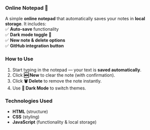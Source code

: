 ### **Online Notepad** 📝  

A simple **online notepad** that automatically saves your notes in **local storage**. It includes:  
✅ **Auto-save** functionality  
✅ **Dark mode toggle** 🌙  
✅ **New note & delete options**  
✅ **GitHub integration button**  

### **How to Use**  
1. Start typing in the notepad — your text is **saved automatically**.  
2. Click **🆕 New** to clear the note (with confirmation).  
3. Click **🗑 Delete** to remove the note instantly.  
4. Use **🌙 Dark Mode** to switch themes.   

### **Technologies Used**  
- **HTML** (structure)  
- **CSS** (styling)  
- **JavaScript** (functionality & local storage)  
